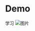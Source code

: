 # Demo
学习
![图片](https://user-images.githubusercontent.com/81411505/194041338-e88a5350-d9de-475b-85e3-db5596455a90.png)
